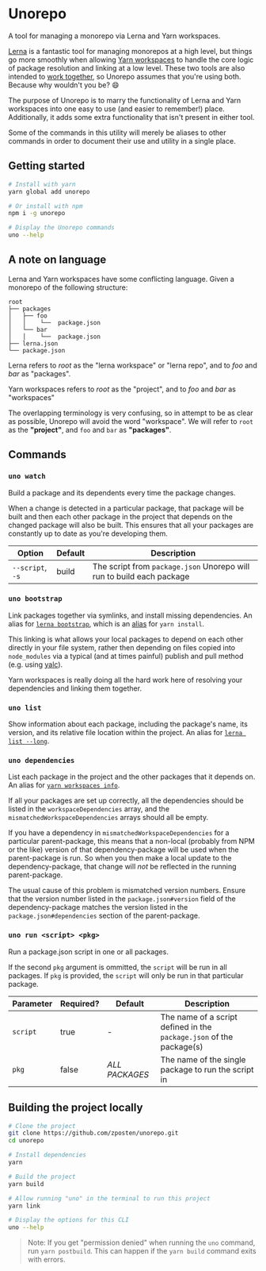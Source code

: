 # Unorepo

A tool for managing a monorepo via Lerna and Yarn workspaces.

[Lerna] is a fantastic tool for managing monorepos at a high level, but things go more smoothly when allowing [Yarn workspaces] to handle the core logic of package resolution and linking at a low level. These two tools are also intended to [work together][lerna-yarn], so Unorepo assumes that you're using both. Because why wouldn't you be? :smile:

The purpose of Unorepo is to marry the functionality of Lerna and Yarn workspaces into one easy to use (and easier to remember!) place. Additionally, it adds some extra functionality that isn't present in either tool.

Some of the commands in this utility will merely be aliases to other commands in order to document their use and utility in a single place.

[lerna]: https://github.com/lerna/lerna
[yarn workspaces]: https://yarnpkg.com/lang/en/docs/workspaces/
[lerna-yarn]: https://github.com/lerna/lerna/pull/899

## Getting started

```bash
# Install with yarn
yarn global add unorepo

# Or install with npm
npm i -g unorepo

# Display the Unorepo commands
uno --help
```

## A note on language

Lerna and Yarn workspaces have some conflicting language. Given a monorepo of the following structure:

```
root
├── packages
│   ├── foo
│   │    └──  package.json
│   └── bar
│   │    └──  package.json
├── lerna.json
└── package.json
```

Lerna refers to _root_ as the "lerna workspace" or "lerna repo", and to _foo_ and _bar_ as "packages".

Yarn workspaces refers to _root_ as the "project", and to _foo_ and _bar_ as "workspaces"

The overlapping terminology is very confusing, so in attempt to be as clear as possible, Unorepo will avoid the word "workspace". We will refer to `root` as the **"project"**, and `foo` and `bar` as **"packages"**.

## Commands

### `uno watch`

Build a package and its dependents every time the package changes.

When a change is detected in a particular package, that package will be built and then each other package in the project that depends on the changed package will also be built. This ensures that all your packages are constantly up to date as you're developing them.

| Option           | Default | Description                                                           |
| ---------------- | ------- | --------------------------------------------------------------------- |
| `--script`, `-s` | build   | The script from `package.json` Unorepo will run to build each package |

### `uno bootstrap`

Link packages together via symlinks, and install missing dependencies. An alias for [`lerna bootstrap`][lerna-bootstrap], which is an [alias][lerna-yarn] for `yarn install`.

This linking is what allows your local packages to depend on each other directly in your file system, rather then depending on files copied into `node_modules` via a typical (and at times painful) publish and pull method (e.g. using [yalc]).

Yarn workspaces is really doing all the hard work here of resolving your dependencies and linking them together.

[lerna-bootstrap]: https://github.com/lerna/lerna/tree/master/commands/bootstrap
[yalc]: https://github.com/whitecolor/yalc

### `uno list`

Show information about each package, including the package's name, its version, and its relative file location within the project. An alias for [`lerna list --long`][lerna-list-long].

[lerna-list-long]: https://github.com/lerna/lerna/tree/master/commands/list#--long

### `uno dependencies`

List each package in the project and the other packages that it depends on. An alias for [`yarn workspaces info`][yarn-workspaces-info].

If all your packages are set up correctly, all the dependencies should be listed in the `workspaceDependencies` array, and the `mismatchedWorkspaceDependencies` arrays should all be empty.

If you have a dependency in `mismatchedWorkspaceDependencies` for a particular parent-package, this means that a non-local (probably from NPM or the like) version of that dependency-package will be used when the parent-package is run. So when you then make a local update to the dependency-package, that change will _not_ be reflected in the running parent-package.

The usual cause of this problem is mismatched version numbers. Ensure that the version number listed in the `package.json#version` field of the dependency-package matches the version listed in the `package.json#dependencies` section of the parent-package.

[yarn-workspaces-info]: https://yarnpkg.com/lang/en/docs/cli/workspaces/#toc-yarn-workspaces-info

### `uno run <script> <pkg>`

Run a package.json script in one or all packages.

If the second `pkg` argument is ommitted, the `script` will be run in all packages. If `pkg` is provided, the `script` will only be run in that particular package.

| Parameter | Required? | Default        | Description                                                          |
| --------- | --------- | -------------- | -------------------------------------------------------------------- |
| `script`  | true      | -              | The name of a script defined in the `package.json` of the package(s) |
| `pkg`     | false     | _ALL PACKAGES_ | The name of the single package to run the script in                  |

## Building the project locally

```bash
# Clone the project
git clone https://github.com/zposten/unorepo.git
cd unorepo

# Install dependencies
yarn

# Build the project
yarn build

# Allow running "uno" in the terminal to run this project
yarn link

# Display the options for this CLI
uno --help
```

> Note: If you get "permission denied" when running the `uno` command, run `yarn postbuild`. This can happen if the `yarn build` command exits with errors.
